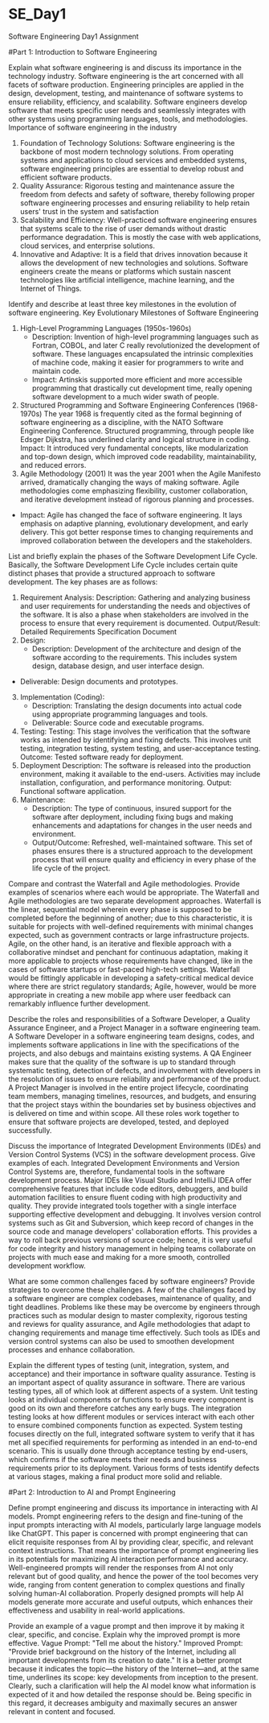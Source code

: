 # SE_Day1
Software Engineering Day1 Assignment

#Part 1: Introduction to Software Engineering

Explain what software engineering is and discuss its importance in the technology industry.
Software engineering is the art concerned with all facets of software production. Engineering principles are applied in the design, development, testing, and maintenance of software systems to ensure reliability, efficiency, and scalability. Software engineers develop software that meets specific user needs and seamlessly integrates with other systems using programming languages, tools, and methodologies.
Importance of software engineering in the industry
1. Foundation of Technology Solutions: Software engineering is the backbone of most modern technology solutions. From operating systems and applications to cloud services and embedded systems, software engineering principles are essential to develop robust and efficient software products.
2. Quality Assurance: Rigorous testing and maintenance assure the freedom from defects and safety of software, thereby following proper software engineering processes and ensuring reliability to help retain users' trust in the system and satisfaction
3. Scalability and Efficiency: Well-practiced software engineering ensures that systems scale to the rise of user demands without drastic performance degradation. This is mostly the case with web applications, cloud services, and enterprise solutions.
4. Innovative and Adaptive: It is a field that drives innovation because it allows the development of new technologies and solutions. Software engineers create the means or platforms which sustain nascent technologies like artificial intelligence, machine learning, and the Internet of Things.


Identify and describe at least three key milestones in the evolution of software engineering.
Key Evolutionary Milestones of Software Engineering
1. High-Level Programming Languages (1950s-1960s)
   - Description: Invention of high-level programming languages such as Fortran, COBOL, and later C really revolutionized the development of software. These languages encapsulated the 
     intrinsic complexities of machine code, making it easier for programmers to write and maintain code.
   - Impact: Artinskis supported more efficient and more accessible programming that drastically cut development time, really opening software development to a much wider swath of people.
2. Structured Programming and Software Engineering Conferences (1968-1970s)
The year 1968 is frequently cited as the formal beginning of software engineering as a discipline, with the NATO Software Engineering Conference. Structured programming, through people like Edsger Dijkstra, has underlined clarity and logical structure in coding.
   Impact: It introduced very fundamental concepts, like modularization and top-down design, which improved code readability, maintainability, and reduced errors.
3. Agile Methodology (2001)
It was the year 2001 when the Agile Manifesto arrived, dramatically changing the ways of making software. Agile methodologies come emphasizing flexibility, customer collaboration, and iterative development instead of rigorous planning and processes.
- Impact: Agile has changed the face of software engineering. It lays emphasis on adaptive planning, evolutionary development, and early delivery. This got better response times to 
  changing requirements and improved collaboration between the developers and the stakeholders.

List and briefly explain the phases of the Software Development Life Cycle.
Basically, the Software Development Life Cycle includes certain quite distinct phases that provide a structured approach to software development. The key phases are as follows:
1. Requirement Analysis:
   Description: Gathering and analyzing business and user requirements for understanding the needs and objectives of the software. It is also a phase when stakeholders are involved in 
   the process to ensure that every requirement is documented.
   Output/Result: Detailed Requirements Specification Document
2. Design:
   - Description: Development of the architecture and design of the software according to the requirements. This includes system design, database design, and user interface design.
  - Deliverable: Design documents and prototypes.
3. Implementation (Coding):
   - Description: Translating the design documents into actual code using appropriate programming languages and tools.
   - Deliverable: Source code and executable programs.
4. Testing:
    Testing: This stage involves the verification that the software works as intended by identifying and fixing defects. This involves unit testing, integration testing, system testing, 
    and user-acceptance testing.
    Outcome: Tested software ready for deployment.
5. Deployment 
   Description: The software is released into the production environment, making it available to the end-users. Activities may include installation, configuration, and performance 
   monitoring.
   Output: Functional software application.
6. Maintenance:
   - Description: The type of continuous, insured support for the software after deployment, including fixing bugs and making enhancements and adaptations for changes in the user needs 
     and environment.
   - Output/Outcome: Refreshed, well-maintained software.
This set of phases ensures there is a structured approach to the development process that will ensure quality and efficiency in every phase of the life cycle of the project.

Compare and contrast the Waterfall and Agile methodologies. Provide examples of scenarios where each would be appropriate.
The Waterfall and Agile methodologies are two separate development approaches. Waterfall is the linear, sequential model wherein every phase is supposed to be completed before the beginning of another; due to this characteristic, it is suitable for projects with well-defined requirements with minimal changes expected, such as government contracts or large infrastructure projects. Agile, on the other hand, is an iterative and flexible approach with a collaborative mindset and penchant for continuous adaptation, making it more applicable to projects whose requirements have changed, like in the cases of software startups or fast-paced high-tech settings. Waterfall would be fittingly applicable in developing a safety-critical medical device where there are strict regulatory standards; Agile, however, would be more appropriate in creating a new mobile app where user feedback can remarkably influence further development.

Describe the roles and responsibilities of a Software Developer, a Quality Assurance Engineer, and a Project Manager in a software engineering team.
A Software Developer in a software engineering team designs, codes, and implements software applications in line with the specifications of the projects, and also debugs and maintains existing systems. A QA Engineer makes sure that the quality of the software is up to standard through systematic testing, detection of defects, and involvement with developers in the resolution of issues to ensure reliability and performance of the product. A Project Manager is involved in the entire project lifecycle, coordinating team members, managing timelines, resources, and budgets, and ensuring that the project stays within the boundaries set by business objectives and is delivered on time and within scope. All these roles work together to ensure that software projects are developed, tested, and deployed successfully.

Discuss the importance of Integrated Development Environments (IDEs) and Version Control Systems (VCS) in the software development process. Give examples of each.
Integrated Development Environments and Version Control Systems are, therefore, fundamental tools in the software development process. Major IDEs like Visual Studio and IntelliJ IDEA offer comprehensive features that include code editors, debuggers, and build automation facilities to ensure fluent coding with high productivity and quality. They provide integrated tools together with a single interface supporting effective development and debugging. It involves version control systems such as Git and Subversion, which keep record of changes in the source code and manage developers' collaboration efforts. This provides a way to roll back previous versions of source code; hence, it is very useful for code integrity and history management in helping teams collaborate on projects with much ease and making for a more smooth, controlled development workflow.

What are some common challenges faced by software engineers? Provide strategies to overcome these challenges.
A few of the challenges faced by a software engineer are complex codebases, maintenance of quality, and tight deadlines. Problems like these may be overcome by engineers through practices such as modular design to master complexity, rigorous testing and reviews for quality assurance, and Agile methodologies that adapt to changing requirements and manage time effectively. Such tools as IDEs and version control systems can also be used to smoothen development processes and enhance collaboration.

Explain the different types of testing (unit, integration, system, and acceptance) and their importance in software quality assurance.
Testing is an important aspect of quality assurance in software. There are various testing types, all of which look at different aspects of a system. Unit testing looks at individual components or functions to ensure every component is good on its own and therefore catches any early bugs. The integration testing looks at how different modules or services interact with each other to ensure combined components function as expected. System testing focuses directly on the full, integrated software system to verify that it has met all specified requirements for performing as intended in an end-to-end scenario. This is usually done through acceptance testing by end-users, which confirms if the software meets their needs and business requirements prior to its deployment. Various forms of tests identify defects at various stages, making a final product more solid and reliable.

#Part 2: Introduction to AI and Prompt Engineering


Define prompt engineering and discuss its importance in interacting with AI models.
Prompt engineering refers to the design and fine-tuning of the input prompts interacting with AI models, particularly large language models like ChatGPT. This paper is concerned with prompt engineering that can elicit requisite responses from AI by providing clear, specific, and relevant context instructions. That means the importance of prompt engineering lies in its potentials for maximizing AI interaction performance and accuracy. Well-engineered prompts will render the responses from AI not only relevant but of good quality, and hence the power of the tool becomes very wide, ranging from content generation to complex questions and finally solving human-AI collaboration. Properly designed prompts will help AI models generate more accurate and useful outputs, which enhances their effectiveness and usability in real-world applications.

Provide an example of a vague prompt and then improve it by making it clear, specific, and concise. Explain why the improved prompt is more effective.
Vague Prompt: "Tell me about the history."
Improved Prompt: "Provide brief background on the history of the Internet, including all important developments from its creation to date."
It is a better prompt because it indicates the topic—the history of the Internet—and, at the same time, underlines its scope: key developments from inception to the present. Clearly, such a clarification will help the AI model know what information is expected of it and how detailed the response should be. Being specific in this regard, it decreases ambiguity and maximally secures an answer relevant in content and focused.

